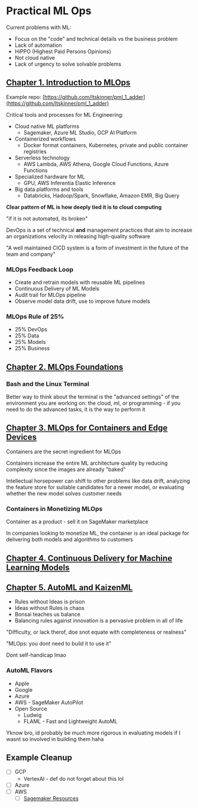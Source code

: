 # Practical ML Ops

Current problems with ML:

- Focus on the "code" and technical details vs the business problem
- Lack of automation
- HiPPO (Highest Paid Persons Opinions)
- Not cloud native
- Lack of urgency to solve solvable problems

## [Chapter 1. Introduction to MLOps](./1_INTRO.md)

Example repo: [https://github.com/ltskinner/pml_1_adder](https://github.com/ltskinner/pml_1_adder)

Critical tools and processes for ML Engineering:

- Cloud native ML platforms
  - Sagemaker, Azure ML Studio, GCP AI Platform
- Containerized workflows
  - Docker format containers, Kubernetes, private and public container registries
- Serverless technology
  - AWS Lambda, AWS Athena, Google Cloud Functions, Azure Functions
- Specialized hardware for ML
  - GPU, AWS Inferentia Elastic Inference
- Big data platforms and tools
  - Databricks, Hadoop/Spark, Snowflake, Amazon EMR, Big Query

**Clear pattern of ML is how deeply tied it is to cloud computing**

"if it is not automated, its broken"

DevOps is a set of technical **and** management practices that aim to increase an organizations velocity in releasing high-quality software

"A well maintained CICD system is a form of investment in the future of the team and company"

### MLOps Feedback Loop

- Create and retrain models with reusable ML pipelines
- Continuous Delivery of ML Models
- Audit trail for MLOps pipeline
- Observe model data drift, use to improve future models

### MLOps Rule of 25%

- 25% DevOps
- 25% Data
- 25% Models
- 25% Business

## [Chapter 2. MLOps Foundations](./2_FOUNDATIONS.md)

### Bash and the Linux Terminal

Better way to think about the terminal is the "advanced settings" of the environment you are working on: the cloud, ml, or programming - if you need to do the advanced tasks, it is the way to perform it

## [Chapter 3. MLOps for Containers and Edge Devices](./3_CONTAINERS_EDGE.md)

Containers are the secret ingredient for MLOps

Containers increase the entire ML architecture quality by reducing complexity since the images are already "baked"

Intellectual horsepower can shift to other problems like data drift, analyzing the feature store for suitable candidates for a newer model, or evaluating whether the new model solves customer needs

### Containers in Monetizing MLOps

Container as a product - sell it on SageMaker marketplace

In companies looking to monetize ML, the container is an ideal package for delivering both models and algorithms to customers

## [Chapter 4. Continuous Delivery for Machine Learning Models](./4_CD_FOR_ML.md)

## [Chapter 5. AutoML and KaizenML](./5_AUTOML.md)

- Rules without Ideas is prison
- Ideas without Rules is chaos
- Bonsai teaches us balance
- Balancing rules against innovation is a pervasive problem in all of life

"Difficulty, or lack therof, doe snot equate with completeness or realness"

"MLOps: you dont need to build it to use it"

Dont self-handicap lmao

### AutoML Flavors

- Apple
- Google
- Azure
- AWS - SageMaker AutoPilot
- Open Source
  - Ludwig
  - FLAML - Fast and Lightweight AutoML

Yknow bro, id probably be much more rigorous in evaluating models if I wasnt so involved in building them haha

## Example Cleanup

- [ ] GCP
  - VertexAI - def do not forget about this lol
- [ ] Azure
- [ ] AWS
  - [ ] [Sagemaker Resources](https://catalog.workshops.aws/sagemaker-studio-emr/en-US/08-clean-up)
